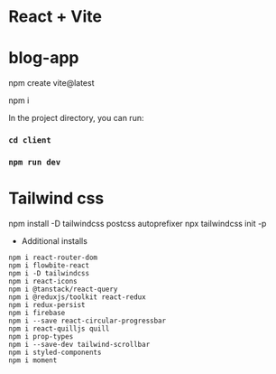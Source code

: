 # React + Vite

# blog-app

npm create vite@latest

npm i

In the project directory, you can run:

### `cd client`

### `npm run dev`

# Tailwind css

npm install -D tailwindcss postcss autoprefixer
npx tailwindcss init -p

- Additional installs

```
npm i react-router-dom
npm i flowbite-react
npm i -D tailwindcss
npm i react-icons
npm i @tanstack/react-query
npm i @reduxjs/toolkit react-redux
npm i redux-persist
npm i firebase
npm i --save react-circular-progressbar
npm i react-quilljs quill
npm i prop-types
npm i --save-dev tailwind-scrollbar
npm i styled-components
npm i moment


```

